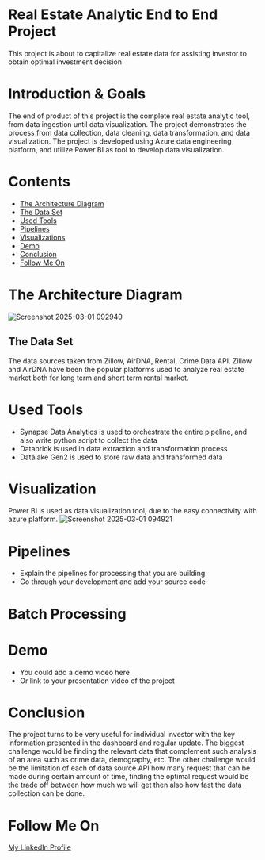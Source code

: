 
# Real Estate Analytic End to End Project
This project is about to capitalize real estate data for 
assisting investor to obtain optimal investment decision 

# Introduction & Goals
The end of product of this project is the complete real estate analytic tool, from data ingestion until data visualization.
The project demonstrates the process from data collection, data cleaning, data transformation, and data visualization. The project is developed using Azure data engineering platform, and utilize Power BI as tool to develop data visualization.

# Contents
- [The Architecture Diagram](#the-architecture-diagram)
- [The Data Set](#the-data-set)
- [Used Tools](#used-tools)
- [Pipelines](#pipelines)
- [Visualizations](#visualizations)
- [Demo](#demo)
- [Conclusion](#conclusion)
- [Follow Me On](#follow-me-on)


# The Architecture Diagram
![Screenshot 2025-03-01 092940](https://github.com/user-attachments/assets/5986041c-3981-477a-bc42-af29cf3a8b63)

## The Data Set
The data sources taken from Zillow, AirDNA, Rental, Crime Data API. Zillow and AirDNA have been the popular platforms used to analyze real estate market both for long term and short term rental market.  

# Used Tools
- Synapse Data Analytics is used to orchestrate the entire pipeline, and also write python script to collect the data
- Databrick is used in data extraction and transformation process
- Datalake Gen2 is used to store raw data and transformed data

# Visualization
Power BI is used as data visualization tool, due to the easy connectivity with azure platform. 
![Screenshot 2025-03-01 094921](https://github.com/user-attachments/assets/7c18e0b2-5392-4fa1-83d0-7a9e97e9aa0d)


# Pipelines
- Explain the pipelines for processing that you are building
- Go through your development and add your source code

# Batch Processing

# Demo
- You could add a demo video here
- Or link to your presentation video of the project

# Conclusion
The project turns to be very useful for individual investor with the key information presented in the dashboard and regular update.
The biggest challenge would be finding the relevant data that complement such analysis of an area such as crime data, demography, etc.
The other challenge would be the limitation of each of data source API how many request that can be made during certain amount of time, finding the optimal request would be the trade off between how much we will get then also how fast the data collection can be done. 

# Follow Me On
[My LinkedIn Profile](https://www.linkedin.com/in/bagus-adiyanto-29a9a229/)

